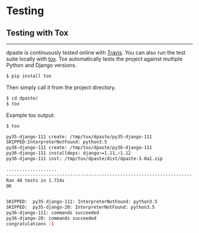 # Testing

## Testing with Tox
---


dpaste is continuously tested online with [Travis](https://travis-ci.org/bartTC/dpaste). You can also run the test suite locally with [tox](https://tox.wiki/en/latest/). Tox automatically tests the project against multiple Python and Django versions.

```bash
$ pip install tox
```

Then simply call it from the project directory.

```bash
$ cd dpaste/
$ tox
```

Example tox output:
```bash
$ tox

py35-django-111 create: /tmp/tox/dpaste/py35-django-111
SKIPPED:InterpreterNotFound: python3.5
py36-django-111 create: /tmp/tox/dpaste/py36-django-111
py36-django-111 installdeps: django>=1.11,<1.12
py36-django-111 inst: /tmp/tox/dpaste/dist/dpaste-3.0a1.zip

...................
----------------------------------------------------------------------
Ran 48 tests in 1.724s
OK


SKIPPED:  py35-django-111: InterpreterNotFound: python3.5
SKIPPED:  py35-django-20: InterpreterNotFound: python3.5
py36-django-111: commands succeeded
py36-django-20: commands succeeded
congratulations :)
```